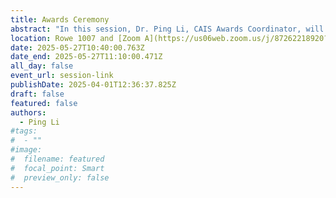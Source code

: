 ```yaml
---
title: Awards Ceremony
abstract: "In this session, Dr. Ping Li, CAIS Awards Coordinator, will present the 2025 recipients of the CAIS Master’s Research Award, Doctoral Dissertation Award, Emerging Leader Award, and Career Achievement Award. Dr. Li will then present the conference awards, namely the Student-to-CAIS Award, Best Paper by a Practitioner Award, and Best Paper Award."
location: Rowe 1007 and [Zoom A](https://us06web.zoom.us/j/87262218920?pwd=5ioya8nZ6CaAVAsMQuMeC8MpMrUzjG.1)
date: 2025-05-27T10:40:00.763Z
date_end: 2025-05-27T11:10:00.471Z
all_day: false
event_url: session-link
publishDate: 2025-04-01T12:36:37.825Z
draft: false
featured: false
authors:
  - Ping Li
#tags:
#  - ""
#image:
#  filename: featured
#  focal_point: Smart
#  preview_only: false
---
```

